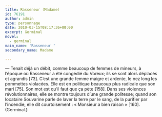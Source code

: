 ```yaml
---
title: Rasseneur (Madame)
id: 76191
author: admin
type: personnage
date: 2010-03-15T08:17:36+00:00
excerpt: Germinal
novel:
  - germinal
main_name: 'Rasseneur '
secondary_name: Madame

---
```

— Tenait déjà un débit, comme beaucoup de femmes de mineurs, à l&rsquo;époque où Rasseneur a été congédié du Voreux; ils se sont alors déplacés et agrandis [73]. C&rsquo;est une grande femme maigre et ardente, le nez long les pommettes violacées. Elle est en politique beaucoup plus radicale que son mari [75]. Son mot est qu&rsquo;il faut que ça pète [158]. Dans ses violences révolutionnaires, elle se montre toujours d&rsquo;une grande politesse; quand son locataire Souvarine parle de laver la terre par le sang, de la purifier par l&rsquo;incendie, elle dit courtoisement : « Monsieur a bien raison » [160]. (Germinal.)